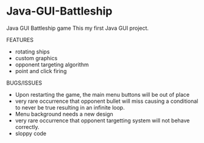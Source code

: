# Java-GUI-Battleship
Java GUI Battleship game
This my first Java GUI project. 

FEATURES
- rotating ships
- custom graphics
- opponent targeting algorithm
- point and click firing

BUGS/ISSUES
- Upon restarting the game, the main menu buttons will be out of place
- very rare occurrence that opponent bullet will miss causing a conditional to never be true resulting in an infinite loop.
- Menu background needs a new design
- very rare occurrence that opponent targetting system will not behave correctly.
- sloppy code
